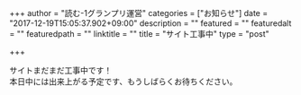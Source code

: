 +++
author = "読む-1グランプリ運営"
categories = ["お知らせ"]
date = "2017-12-19T15:05:37.902+09:00"
description = ""
featured = ""
featuredalt = ""
featuredpath = ""
linktitle = ""
title = "サイト工事中"
type = "post"

+++

サイトまだまだ工事中です！  
本日中には出来上がる予定です、もうしばらくお待ちください。


